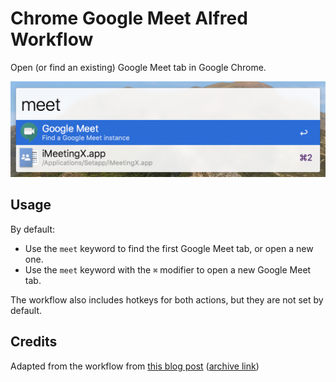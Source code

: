# Chrome Google Meet Alfred Workflow

Open (or find an existing) Google Meet tab in Google Chrome.

![Screenshot](./screenshot.png)

## Usage

By default:

- Use the `meet` keyword to find the first Google Meet tab, or open a new one.
- Use the `meet` keyword with the `⌘` modifier to open a new Google Meet tab.

The workflow also includes hotkeys for both actions, but they are not set by default.

## Credits

Adapted from the workflow from [this blog post] ([archive link])

[this blog post]: https://dance.computer.dance/posts/2019/07/finding-open-web-pages-with-alfred.html
[archive link]: https://web.archive.org/web/20200617014510/https://dance.computer.dance/posts/2019/07/finding-open-web-pages-with-alfred.html
